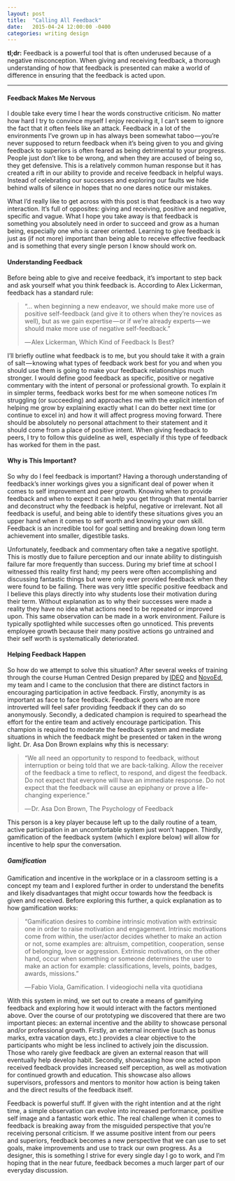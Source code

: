 ```yaml
---
layout: post
title:  "Calling All Feedback"
date:   2015-04-24 12:00:00 -0400
categories: writing design
---
```

**tl;dr:** Feedback is a powerful tool that is often underused because of a negative misconception. When giving and receiving feedback, a thorough understanding of how that feedback is presented can make a world of difference in ensuring that the feedback is acted upon.

<hr>

#### Feedback Makes Me Nervous

I double take every time I hear the words constructive criticism. No matter how hard I try to convince myself I enjoy receiving it, I can’t seem to ignore the fact that it often feels like an attack. Feedback in a lot of the environments I’ve grown up in has always been somewhat taboo — you’re never supposed to return feedback when it’s being given to you and giving feedback to superiors is often feared as being detrimental to your progress. People just don’t like to be wrong, and when they are accused of being so, they get defensive. This is a relatively common human response but it has created a rift in our ability to provide and receive feedback in helpful ways. Instead of celebrating our successes and exploring our faults we hide behind walls of silence in hopes that no one dares notice our mistakes.

What I’d really like to get across with this post is that feedback is a two way interaction. It’s full of opposites: giving and receiving, positive and negative, specific and vague. What I hope you take away is that feedback is something you absolutely need in order to succeed and grow as a human being, especially one who is career oriented. Learning to give feedback is just as (if not more) important than being able to receive effective feedback and is something that every single person I know should work on.

#### Understanding Feedback

Before being able to give and receive feedback, it’s important to step back and ask yourself what you think feedback is. According to Alex Lickerman, feedback has a standard rule:

>“… when beginning a new endeavor, we should make more use of positive self-feedback (and give it to others when they’re novices as well), but as we gain expertise — or if we’re already experts — we should make more use of negative self-feedback.”
>
>— Alex Lickerman, Which Kind of Feedback Is Best?

I’ll briefly outline what feedback is to me, but you should take it with a grain of salt — knowing what types of feedback work best for you and when you should use them is going to make your feedback relationships much stronger. I would define good feedback as specific, positive or negative commentary with the intent of personal or professional growth. To explain it in simpler terms, feedback works best for me when someone notices I’m struggling (or succeeding) and approaches me with the explicit intention of helping me grow by explaining exactly what I can do better next time (or continue to excel in) and how it will affect progress moving forward. There should be absolutely no personal attachment to their statement and it should come from a place of positive intent. When giving feedback to peers, I try to follow this guideline as well, especially if this type of feedback has worked for them in the past.

#### Why is This Important?

So why do I feel feedback is important? Having a thorough understanding of feedback’s inner workings gives you a significant deal of power when it comes to self improvement and peer growth. Knowing when to provide feedback and when to expect it can help you get through that mental barrier and deconstruct why the feedback is helpful, negative or irrelevant. Not all feedback is useful, and being able to identify these situations gives you an upper hand when it comes to self worth and knowing your own skill. Feedback is an incredible tool for goal setting and breaking down long term achievement into smaller, digestible tasks.

Unfortunately, feedback and commentary often take a negative spotlight. This is mostly due to failure perception and our innate ability to distinguish failure far more frequently than success. During my brief time at school I witnessed this reality first hand; my peers were often accomplishing and discussing fantastic things but were only ever provided feedback when they were found to be failing. There was very little specific positive feedback and I believe this plays directly into why students lose their motivation during their term. Without explanation as to why their successes were made a reality they have no idea what actions need to be repeated or improved upon. This same observation can be made in a work environment. Failure is typically spotlighted while successes often go unnoticed. This prevents employee growth because their many positive actions go untrained and their self worth is systematically deteriorated.

#### Helping Feedback Happen

So how do we attempt to solve this situation? After several weeks of training through the course Human Centred Design prepared by [IDEO](//www.ideo.com) and [NovoEd](//novoed.com), my team and I came to the conclusion that there are distinct factors in encouraging participation in active feedback. Firstly, anonymity is as important as face to face feedback. Feedback goers who are more introverted will feel safer providing feedback if they can do so anonymously. Secondly, a dedicated champion is required to spearhead the effort for the entire team and actively encourage participation. This champion is required to moderate the feedback system and mediate situations in which the feedback might be presented or taken in the wrong light. Dr. Asa Don Brown explains why this is necessary:

>“We all need an opportunity to respond to feedback, without interruption or being told that we are back-talking. Allow the receiver of the feedback a time to reflect, to respond, and digest the feedback. Do not expect that everyone will have an immediate response. Do not expect that the feedback will cause an epiphany or prove a life-changing experience.”
>
>— Dr. Asa Don Brown, The Psychology of Feedback

This person is a key player because left up to the daily routine of a team, active participation in an uncomfortable system just won’t happen. Thirdly, gamification of the feedback system (which I explore below) will allow for incentive to help spur the conversation.

##### Gamification

Gamification and incentive in the workplace or in a classroom setting is a concept my team and I explored further in order to understand the benefits and likely disadvantages that might occur towards how the feedback is given and received. Before exploring this further, a quick explanation as to how gamification works:

>“Gamification desires to combine intrinsic motivation with extrinsic one in order to raise motivation and engagement. Intrinsic motivations come from within, the user/actor decides whether to make an action or not, some examples are: altruism, competition, cooperation, sense of belonging, love or aggression. Extrinsic motivations, on the other hand, occur when something or someone determines the user to make an action for example: classifications, levels, points, badges, awards, missions.”
>
>— Fabio Viola, Gamification. I videogiochi nella vita quotidiana

With this system in mind, we set out to create a means of gamifying feedback and exploring how it would interact with the factors mentioned above. Over the course of our prototyping we discovered that there are two important pieces: an external incentive and the ability to showcase personal and/or professional growth. Firstly, an external incentive (such as bonus marks, extra vacation days, etc.) provides a clear objective to the participants who might be less inclined to actively join the discussion. Those who rarely give feedback are given an external reason that will eventually help develop habit. Secondly, showcasing how one acted upon received feedback provides increased self perception, as well as motivation for continued growth and education. This showcase also allows supervisors, professors and mentors to monitor how action is being taken and the direct results of the feedback itself.

Feedback is powerful stuff. If given with the right intention and at the right time, a simple observation can evolve into increased performance, positive self image and a fantastic work ethic. The real challenge when it comes to feedback is breaking away from the misguided perspective that you’re receiving personal criticism. If we assume positive intent from our peers and superiors, feedback becomes a new perspective that we can use to set goals, make improvements and use to track our own progress. As a designer, this is something I strive for every single day I go to work, and I’m hoping that in the near future, feedback becomes a much larger part of our everyday discussion.

